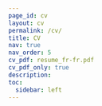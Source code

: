 ```yaml
---
page_id: cv
layout: cv
permalink: /cv/
title: CV
nav: true
nav_order: 5
cv_pdf: resume_fr-fr.pdf
cv_pdf_only: true
description:
toc:
  sidebar: left
---
```

